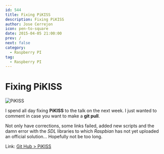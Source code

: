 ```yaml
---
id: 544
title: Fixing PiKISS
description: Fixing PiKISS
author: Jose Cerrejon
icon: pen-to-square
date: 2015-04-05 21:00:00
prev: /
next: false
category:
  - Raspberry PI
tag:
  - Raspberry PI
---
```


# Fixing PiKISS

![PiKISS](/images/2015/04/piKiss.png)

I spend all day fixing **PiKISS** to the talk on the next week. I just wanted to comment in case you want to make a **git pull**.

Not only have corrections, some links failed, added new scripts and the damn error with the *SDL* libraries to which *Raspbian* has not yet uploaded an official solution... Hopefully not be too long.

Link: [Git Hub > PiKISS](https://github.com/jmcerrejon/PiKISS)
